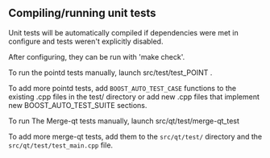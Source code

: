 Compiling/running unit tests
------------------------------------

Unit tests will be automatically compiled if dependencies were met in configure
and tests weren't explicitly disabled.

After configuring, they can be run with 'make check'.

To run the pointd tests manually, launch src/test/test_POINT .

To add more pointd tests, add `BOOST_AUTO_TEST_CASE` functions to the existing
.cpp files in the test/ directory or add new .cpp files that
implement new BOOST_AUTO_TEST_SUITE sections.

To run The Merge-qt tests manually, launch src/qt/test/merge-qt_test

To add more merge-qt tests, add them to the `src/qt/test/` directory and
the `src/qt/test/test_main.cpp` file.

